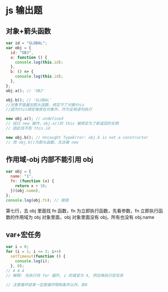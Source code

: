 # js 输出题

## 对象+箭头函数

```js
var id = "GLOBAL";
var obj = {
  id: "OBJ",
  a: function () {
    console.log(this.id);
  },
  b: () => {
    console.log(this.id);
  },
};
obj.a(); // 'OBJ'

obj.b(); // 'GLOBAL'
//对象字面量加箭头函数，绑定不了对象this
//因为this绑定被放在对象外，作为全局语句执行

new obj.a(); // undefined
// 经过 new 操作，obj.a()的 this 被绑定为了新返回的实例
// 因此找不到 this.id

new obj.b(); // Uncaught TypeError: obj.b is not a constructor
// 而 obj.b()为箭头函数，无法被 new
```

## 作用域-obj 内部不能引用 obj

```js
var obj = {
  name: "1",
  fn: (function (x) {
    return x + 10;
  })(obj.name),
};
console.log(obj.fn); // 报错
```

第七行，去 obj 里面找 fn 函数，fn 为立即执行函数，先看参数，fn 立即执行函数的作用域为 obj 对象里面，obj 对象里面没有 obj，所有也没有 obj.name

## var+宏任务

```js
var i = 0;
for (i = 1; i <= 3; i++)
  setTimeout(function () {
    console.log(i);
  }, 0);
// 4 4 4
// 解释: 先执行完 for 循环, i 的值变为 4, 然后再执行宏任务

// 注意循环结束一定是循环限制条件以外，即4
```
